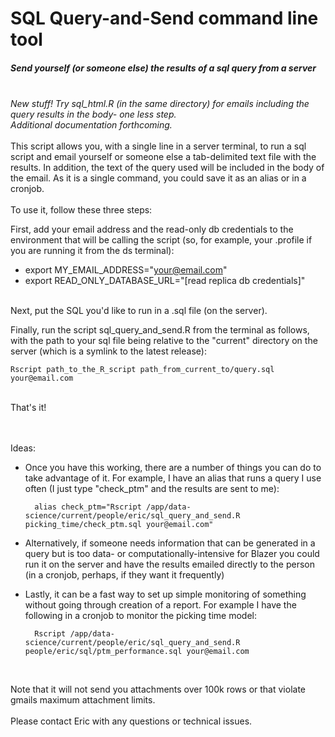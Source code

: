 # SQL Query-and-Send command line tool
##### Send yourself (or someone else) the results of a sql query from a server
<br>
<i>New stuff!  Try sql_html.R (in the same directory) for emails including the query results in the body- one less step. <br> Additional documentation forthcoming.</i><br>
<br>
This script allows you, with a single line in a server terminal, to run a sql script and email yourself or someone else a tab-delimited text file with the results. In addition, the text of the query used will be included in the body of the email. As it is a single command, you could save it as an alias or in a cronjob.
<br>
<br>
To use it, follow these three steps:<br>

First, add your email address and the read-only db credentials to the environment that will be calling the script (so, for example, your .profile if you are running it from the ds terminal):
* export MY_EMAIL_ADDRESS="your@email.com"
* export READ_ONLY_DATABASE_URL="[read replica db credentials]"
<br><br>

Next, put the SQL you'd like to run in a .sql file (on the server).
<br>

Finally, run the script sql_query_and_send.R from the terminal as follows, with the path to your sql file being relative to the "current" directory on the server (which is a symlink to the latest release):

    Rscript path_to_the_R_script path_from_current_to/query.sql your@email.com

<br>
That's it!
<br>
<br>
<br>


Ideas:

* Once you have this working, there are a number of things you can do to take advantage of it. For example, I have an alias that runs a query I use often (I just type "check_ptm" and the results are sent to me):

        alias check_ptm="Rscript /app/data-science/current/people/eric/sql_query_and_send.R picking_time/check_ptm.sql your@email.com"

* Alternatively, if someone needs information that can be generated in a query but is too data- or computationally-intensive for Blazer you could run it on the server and have the results emailed directly to the person (in a cronjob, perhaps, if they want it frequently)

* Lastly, it can be a fast way to set up simple monitoring of something without going through creation of a report. For example I have the following in a cronjob to monitor the picking time model:

        Rscript /app/data-science/current/people/eric/sql_query_and_send.R people/eric/sql/ptm_performance.sql your@email.com
<br>

Note that it will not send you attachments over 100k rows or that violate gmails maximum attachment limits.
<br>
<br>
Please contact Eric with any questions or technical issues.
